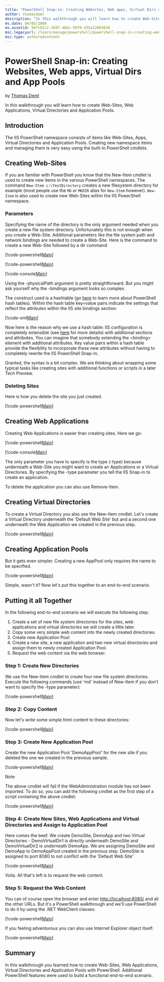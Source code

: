 ```yaml
---
title: "PowerShell Snap-in: Creating Websites, Web apps, Virtual Dirs and App Pools"
author: thomasdeml
description: "In this walkthrough you will learn how to create Web-Sites, Web Applications, Virtual Directories and Application Pools. Introduction The IIS PowerShell name..."
ms.date: 04/03/2008
ms.assetid: 94fc82c2-2697-4bbc-99f0-435a12063638
msc.legacyurl: /learn/manage/powershell/powershell-snap-in-creating-web-sites-web-applications-virtual-directories-and-application-pools
msc.type: authoredcontent
---
```

# PowerShell Snap-in: Creating Websites, Web apps, Virtual Dirs and App Pools

by [Thomas Deml](https://github.com/thomasdeml)

In this walkthrough you will learn how to create Web-Sites, Web Applications, Virtual Directories and Application Pools.

## Introduction

The IIS PowerShell namespace consists of items like Web-Sites, Apps, Virtual Directories and Application Pools. Creating new namespace items and managing them is very easy using the built-in PowerShell cmdlets.

## Creating Web-Sites

If you are familiar with PowerShell you know that the New-Item cmdlet is used to create new items in the various PowerShell namespaces. The command `New-Item c:\TestDirectory` creates a new filesystem directory for example (most people use the `MD` or `MKDIR` alias for `New-Item` however). `New-Item` is also used to create new Web-Sites within the IIS PowerShell namespace.

### Parameters

Specifying the name of the directory is the only argument needed when you create a new file system directory. Unfortunately this is not enough when you create a Web-Site. Additional parameters like the file system path and network bindings are needed to create a Web-Site. Here is the command to create a new Web-Site followed by a dir command:

[!code-powershell[Main](powershell-snap-in-creating-web-sites-web-applications-virtual-directories-and-application-pools/samples/sample1.ps1)]

[!code-powershell[Main](powershell-snap-in-creating-web-sites-web-applications-virtual-directories-and-application-pools/samples/sample2.ps1)]

[!code-console[Main](powershell-snap-in-creating-web-sites-web-applications-virtual-directories-and-application-pools/samples/sample3.cmd)]

Using the -physicalPath argument is pretty straightforward. But you might ask yourself why the -bindings argument looks so complex.

The construct used is a hashtable (go [here](https://www.microsoft.com/technet/scriptcenter/resources/pstips/sept07/pstip0914.mspx "PowerShell Hash Tables") to learn more about PowerShell hash tables). Within the hash table key=value pairs indicate the settings that reflect the attributes within the IIS site bindings section:

[!code-xml[Main](powershell-snap-in-creating-web-sites-web-applications-virtual-directories-and-application-pools/samples/sample4.xml)]

Now here is the reason why we use a hash table: IIS configuration is completely extensible (see [here](../../develop/extending-iis-configuration/configuration-extensibility.md "Configuration Extensibility") for more details) with additional sections and attributes. You can imagine that somebody extending the &lt;binding&gt; element with additional attributes. Key value pairs within a hash table provide the flexibility to incorporate these new attributes without having to completely rewrite the IIS PowerShell Snap-in.

Granted, the syntax is a bit complex. We are thinking about wrapping some typical tasks like creating sites with additional functions or scripts in a later Tech Preview.

### Deleting Sites

Here is how you delete the site you just created.

[!code-powershell[Main](powershell-snap-in-creating-web-sites-web-applications-virtual-directories-and-application-pools/samples/sample5.ps1)]

## Creating Web Applications

Creating Web Applications is easier than creating sites. Here we go:

[!code-powershell[Main](powershell-snap-in-creating-web-sites-web-applications-virtual-directories-and-application-pools/samples/sample6.ps1)]

[!code-console[Main](powershell-snap-in-creating-web-sites-web-applications-virtual-directories-and-application-pools/samples/sample7.cmd)]

The only parameter you have to specify is the type (-type) because underneath a Web-Site you might want to create an Applications or a Virtual Directories. By specifying the -type parameter you tell the IIS Snap-in to create an application.

To delete the application you can also use Remove-Item.

## Creating Virtual Directories

To create a Virtual Directory you also use the New-Item cmdlet. Let's create a Virtual Directory underneath the 'Default Web Site' but and a second one underneath the Web Application we created in the previous step.

[!code-powershell[Main](powershell-snap-in-creating-web-sites-web-applications-virtual-directories-and-application-pools/samples/sample8.ps1)]

## Creating Application Pools

But it gets even simpler. Creating a new AppPool only requires the name to be specified.

[!code-powershell[Main](powershell-snap-in-creating-web-sites-web-applications-virtual-directories-and-application-pools/samples/sample9.ps1)]

Simple, wasn't it? Now let's put this together to an end-to-end scenario.

## Putting it all Together

In the following end-to-end scenario we will execute the following step:

1. Create a set of new file system directories for the sites, web applications and virtual directories we will create a little later.
2. Copy some very simple web content into the newly created directories.
3. Create new Application Pool
4. Create a new site, a new application and two new virtual directories and assign them to newly created Application Pool.
5. Request the web content via the web browser.

### Step 1: Create New Directories

We use the New-Item cmdlet to create four new file system directories. Execute the following commands (use 'md' instead of New-Item if you don't want to specify the -type parameter):

[!code-powershell[Main](powershell-snap-in-creating-web-sites-web-applications-virtual-directories-and-application-pools/samples/sample10.ps1)]

### Step 2: Copy Content

Now let's write some simple html content to these directories:

[!code-powershell[Main](powershell-snap-in-creating-web-sites-web-applications-virtual-directories-and-application-pools/samples/sample11.ps1)]

### Step 3: Create New Application Pool

Create the new Application Pool 'DemoAppPool' for the new site if you deleted the one we created in the previous sample.

[!code-powershell[Main](powershell-snap-in-creating-web-sites-web-applications-virtual-directories-and-application-pools/samples/sample12.ps1)]

> [!NOTE]
> The above cmdlet will fail if the WebAdministration module has not been imported. To do so, you can add the following cmdlet as the first step of a script containing the above cmdlet:

[!code-powershell[Main](powershell-snap-in-creating-web-sites-web-applications-virtual-directories-and-application-pools/samples/sample13.ps1)]

### Step 4: Create New Sites, Web Applications and Virtual Directories and Assign to Application Pool

Here comes the beef. We create DemoSite, DemoApp and two Virtual Directories - DemoVirtualDir1 is directly underneath DemoSite and DemoVirtualDir2 is underneath DemoApp. We are assigning DemoSite and DemoApp to DemoAppPool created in the previous step. DemoSite is assigned to port 8080 to not conflict with the 'Default Web Site'

[!code-powershell[Main](powershell-snap-in-creating-web-sites-web-applications-virtual-directories-and-application-pools/samples/sample14.ps1)]

Voila. All that's left is to request the web content.

### Step 5: Request the Web Content

You can of course open the browser and enter [http://localhost:8080/](http://localhost:8080/) and all the other URLs. But it's a PowerShell walkthrough and we'll use PowerShell to do it by using the .NET WebClient classes:

[!code-powershell[Main](powershell-snap-in-creating-web-sites-web-applications-virtual-directories-and-application-pools/samples/sample15.ps1)]

 If you feeling adventurous you can also use Internet Explorer object itself:

[!code-powershell[Main](powershell-snap-in-creating-web-sites-web-applications-virtual-directories-and-application-pools/samples/sample16.ps1)]

## Summary

In this walkthrough you learned how to create Web-Sites, Web Applications, Virtual Directories and Application Pools with PowerShell. Additional PowerShell features were used to build a functional end-to-end scenario.
